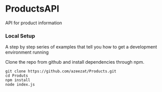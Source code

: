 # ProductsAPI

API for product information

### Local Setup

A step by step series of examples that tell you how to get a development environment running

Clone the repo from github and install dependencies through npm.

```
git clone https://github.com/azeezat/Products.git
cd Produts
npm install
node index.js
```
